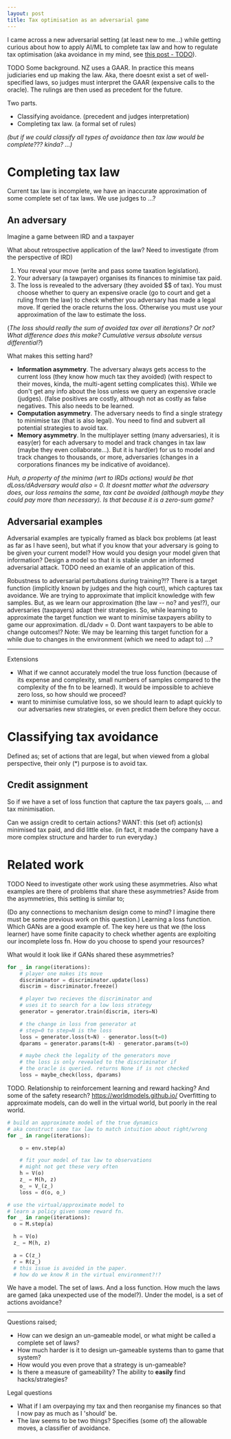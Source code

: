 ```yaml
---
layout: post
title: Tax optimisation as an adversarial game
---
```


I came across a new adversarial setting (at least new to me...) while getting curious about how to apply AI/ML to complete tax law and how to regulate tax optimisation (aka avoidance in my mind, see [this post - TODO](?)).

TODO Some background.
NZ uses a GAAR. In practice this means judiciaries end up making the law. Aka, there doesnt exist a set of well-specified laws, so judges must interpret the GAAR (expensive calls to the oracle). The rulings are then used as precedent for the future.

Two parts.
- Classifying avoidance. (precedent and judges interpretation)
- Completing tax law. (a formal set of rules)

_(but if we could classify all types of avoidance then tax law would be complete??? kinda? ...)_

# Completing tax law

Current tax law is incomplete, we have an inaccurate approximation of some complete set of tax laws. We use judges to ...?

## An adversary

Imagine a game between IRD and a taxpayer

<side>What about retrospective application of the law? Need to investigate</side>
(from the perspective of IRD)  

1. You reveal your move (write and pass some taxation legislation).
2. Your adversary (a tawpayer) organises its finances to minimise tax paid.
3. The loss is revealed to the adversary (they avoided $$ of tax). You must choose whether to query an expensive oracle (go to court and get a ruling from the law) to check whether you adversary has made a legal move. If qeried the oracle returns the loss. Otherwise you must use your approximation of the law to estimate the loss.

(_The loss should really the sum of avoided tax over all iterations? Or not? What difference does this make? Cumulative versus absolute versus differential?_)

What makes this setting hard?
- __Information asymmetry__. The adversary always gets access to the current loss (they know how much tax they avoided) (with respect to their moves, kinda, the multi-agent setting complicates this). While we don't get any info about the loss unless we query an expensive oracle (judges). (false positives are costly, although not as costly as false negatives. This also needs to be learned.
- __Computation asymmetry__. The adversary needs to find a single strategy to minimise tax (that is also legal). You need to find and subvert all potential strategies to avoid tax.
- __Memory asymmetry__. In the multiplayer setting (many adversaries), it is easy(er) for each adversary to model and track changes in tax law (maybe they even collaborate...). But it is hard(er) for us to model and track changes to thousands, or more, adversaries (changes in a corporations finances my be indicative of avoidance).

_Huh, a property of the minima (wrt to IRDs actions) would be that dLoss/dAdversary would also = 0. It doesnt matter what the adversary does, our loss remains the same, tax cant be avoided (although maybe they could pay more than necessary). Is that because it is a zero-sum game?_

## Adversarial examples

Adversarial examples are typically framed as black box problems (at least as far as I have seen), but what if you know that your adversary is going to be given your current model? How would you design your model given that information? Design a model so that it is stable under an informed adversarial attack. TODO need an examle of an application of this.

<side>Robustness to adversarial pertubations during training?!?</side>
There is a target function (implicitly known by judges and the high court), which captures tax avoidance. We are trying to approximate that implicit knowledge with few samples. But, as we learn our approximation (the law -- no? and yes!?), our adversaries (taxpayers) adapt their strategies. So, while learning to approximate the target function we want to minimise taxpayers ability to game our approximation.
<side>dL/dadv = 0. Dont want taxpayers to be able to change outcomes!?</side>
Note: We may be learning this target function for a while due to changes in the environment (which we need to adapt to) ...?

***

Extensions
* What if we cannot accurately model the true loss function (because of its expense and complexity, small numbers of samples compared to the complexity of the fn to be learned). It would be impossible to achieve zero loss, so how should we proceed?
* want to minimise cumulative loss, so we should learn to adapt quickly to our adversaries new strategies, or even predict them before they occur.

# Classifying tax avoidance

Defined as; set of actions that are legal, but when viewed from a global perspective, their only (\*) purpose is to avoid tax.

## Credit assignment

So if we have a set of loss function that capture the tax payers goals, ... and tax minimisation.

Can we assign credit to certain actions? WANT: this (set of) action(s) minimised tax paid, and did little else. (in fact, it made the company have a more complex structure and harder to run everyday.)

# Related work

<side>TODO Need to investigate other work using these asymmetries. Also what examples are there of problems that share these asymmetries?</side>
Aside from the asymmetries, this setting is similar to;

(Do any connections to mechanism design come to mind? I imagine there must be some previous work on this question.)
Learning a loss function. Which GANs are a good example of.
The key here us that we (the loss learner) have some finite capacity to check whether agents are exploiting our incomplete loss fn. How do you choose to spend your resources?


What would it look like if GANs shared these asymmetries?
```python
for _ in range(iterations):
    # player one makes its move
    discriminator = discriminator.update(loss)
    discrim = discriminator.freeze()

    # player two recieves the discriminator and
    # uses it to search for a low loss strategy
    generator = generator.train(discrim, iters=N)

    # the change in loss from generator at
    # step=0 to step=N is the loss
    loss = generator.loss(t=N) - generator.loss(t=0)
    dparams = generator.params(t=N) - generator.params(t=0)

    # maybe check the legality of the generators move
    # the loss is only revealed to the discriminator if
    # the oracle is queried. returns None if is not checked
    loss = maybe_check(loss, dparams)  
```

TODO. Relationship to reinforcement learning and reward hacking? And some of the safety research?
https://worldmodels.github.io/
Overfitting to approximate models, can do well in the virtual world, but poorly in the real world.

```python
# build an approximate model of the true dynamics
# aka construct some tax law to match intuition about right/wrong
for _ in range(iterations):

    o = env.step(a)

    # fit your model of tax law to observations
    # might not get these very often
    h = V(o)
    z_ = M(h, z)
    o_ = V_(z_)
    loss = d(o, o_)

# use the virtual/approximate model to
# learn a policy given some reward fn.
for _ in range(iterations):
  o = M.step(a)

  h = V(o)
  z_ = M(h, z)

  a = C(z_)
  r = R(z_)  
  # this issue is avoided in the paper.
  # how do we know R in the virtual environment?!?
```

We have a model. The set of laws.
And a loss function. How much the laws are gamed (aka unexpected use of the model?). Under the model, is a set of actions avoidance?


***
Questions raised;

* How can we design an un-gameable model, or what might be called a complete set of laws?
* How much harder is it to design un-gameable systems than to game that system?
* How would you even prove that a strategy is un-gameable?
* Is there a measure of gameability? The ability to __easily__ find hacks/strategies?

Legal questions

* What if I am overpaying my tax and then reorganise my finances so that I now pay as much as I 'should' be.
* The law seems to be two things? Specifies (some of) the allowable moves, a classifier of avoidance.
